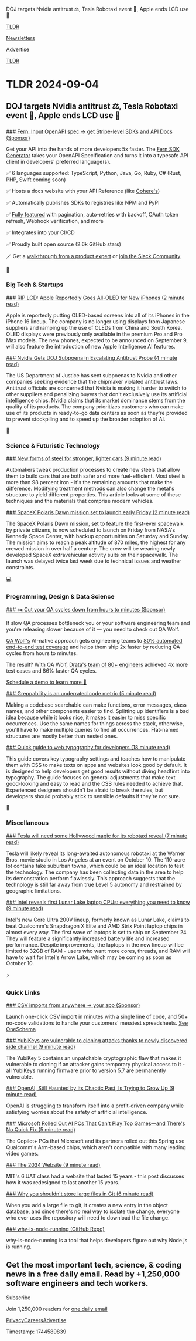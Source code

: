 DOJ targets Nvidia antitrust ⚖️, Tesla Robotaxi event 🚕, Apple ends LCD use 📱

[TLDR](/)

[Newsletters](/newsletters)

[Advertise](https://advertise.tldr.tech/)

[TLDR](/)

# TLDR 2024-09-04

## DOJ targets Nvidia antitrust ⚖️, Tesla Robotaxi event 🚕, Apple ends LCD use 📱

### 

[### Fern: Input OpenAPI spec → get Stripe-level SDKs and API Docs (Sponsor)](https://buildwithfern.com/#sdks?utm_medium=email&amp;utm_source=tldr&amp;utm_campaign=fern-sdk-generator)

Get your API into the hands of more developers 5x faster. The [Fern SDK Generator](https://buildwithfern.com/#sdks) takes your OpenAPI Specification and turns it into a typesafe API client in developers' preferred language(s).

✅ 6 languages supported: TypeScript, Python, Java, Go, Ruby, C# (Rust, PHP, Swift coming soon)

✅ Hosts a docs website with your API Reference (like [Cohere's](https://docs.cohere.com/))

✅ Automatically publishes SDKs to registries like NPM and PyPI

✅ [Fully featured](https://buildwithfern.com/learn/sdks/features/strongly-typed) with pagination, auto-retries with backoff, OAuth token refresh, Webhook verification, and more

✅ Integrates into your CI/CD

✅ Proudly built open source (2.6k GitHub stars)

🪄 Get a [walkthrough from a product expert](https://buildwithfern.com/contact?utm_medium=email&utm_source=tldr&utm_campaign=fern-sdk-generator) or [join the Slack Community](https://join.slack.com/t/fern-community/shared_invite/zt-2dpftfmif-MuAegl8AfP_PK8s2tx350Q)

📱

### Big Tech & Startups

[### RIP LCD: Apple Reportedly Goes All-OLED for New iPhones (2 minute read)](https://www.cnet.com/tech/mobile/rip-lcd-apple-reportedly-goes-all-oled-for-new-iphones/?utm_source=tldrnewsletter)

Apple is reportedly putting OLED-based screens into all of its iPhones in the iPhone 16 lineup. The company is no longer using displays from Japanese suppliers and ramping up the use of OLEDs from China and South Korea. OLED displays were previously only available in the premium Pro and Pro Max models. The new phones, expected to be announced on September 9, will also feature the introduction of new Apple Intelligence AI features.

[### Nvidia Gets DOJ Subpoena in Escalating Antitrust Probe (4 minute read)](https://www.bloomberg.com/news/articles/2024-09-03/nvidia-gets-doj-subpoena-in-escalating-antitrust-investigation?accessToken=eyJhbGciOiJIUzI1NiIsInR5cCI6IkpXVCJ9.eyJzb3VyY2UiOiJTdWJzY3JpYmVyR2lmdGVkQXJ0aWNsZSIsImlhdCI6MTcyNTQwMjM1NiwiZXhwIjoxNzI2MDA3MTU2LCJhcnRpY2xlSWQiOiJTSVZYVklEV1gyUFQwMCIsImJjb25uZWN0SWQiOiJFQTExNDNDNTM4NEE0RUY5QTg5RjJEN0IxMTg2MzcwOSJ9.QJgZA6521x19T0OQcxaqu5tQ3Gi-TMFL-Z7H1AC1WcU&amp;utm_source=tldrnewsletter)

The US Department of Justice has sent subpoenas to Nvidia and other companies seeking evidence that the chipmaker violated antitrust laws. Antitrust officials are concerned that Nvidia is making it harder to switch to other suppliers and penalizing buyers that don't exclusively use its artificial intelligence chips. Nvidia claims that its market dominance stems from the quality of its products. The company prioritizes customers who can make use of its products in ready-to-go data centers as soon as they're provided to prevent stockpiling and to speed up the broader adoption of AI.

🚀

### Science & Futuristic Technology

[### New forms of steel for stronger, lighter cars (9 minute read)](https://knowablemagazine.org/content/article/technology/2024/new-steel-for-stronger-lighter-cars?utm_source=tldrnewsletter)

Automakers tweak production processes to create new steels that allow them to build cars that are both safer and more fuel-efficient. Most steel is more than 98 percent iron - it's the remaining amounts that make the difference. Modifying treatment methods can also change the metal's structure to yield different properties. This article looks at some of these techniques and the materials that comprise modern vehicles.

[### SpaceX Polaris Dawn mission set to launch early Friday (2 minute read)](https://phys.org/news/2024-09-spacex-polaris-dawn-mission-early.html?utm_source=tldrnewsletter)

The SpaceX Polaris Dawn mission, set to feature the first-ever spacewalk by private citizens, is now scheduled to launch on Friday from NASA's Kennedy Space Center, with backup opportunities on Saturday and Sunday. The mission aims to reach a peak altitude of 870 miles, the highest for any crewed mission in over half a century. The crew will be wearing newly developed SpaceX extravehicular activity suits on their spacewalk. The launch was delayed twice last week due to technical issues and weather constraints.

💻

### Programming, Design & Data Science

[### ✂️ Cut your QA cycles down from hours to minutes (Sponsor)](https://www.qawolf.com/?utm_campaign=ScaleAutomatedQA09032024&amp;utm_source=tldr&amp;utm_medium=newsletter)

If slow QA processes bottleneck you or your software engineering team and you're releasing slower because of it — you need to check out QA Wolf.

[QA Wolf's](https://www.qawolf.com/?utm_campaign=ScaleAutomatedQA09032024&utm_source=tldr&utm_medium=newsletter) AI-native approach gets engineering teams to [80% automated end-to-end test coverage](https://www.qawolf.com/?utm_campaign=ScaleAutomatedQA09032024&utm_source=tldr&utm_medium=newsletter) and helps them ship 2x faster by reducing QA cycles from hours to minutes.

The result? With QA Wolf, [Drata's team of 80+ engineers](https://www.qawolf.com/case-studies/drata?utm_campaign=CutQACycles07182024&utm_source=tldr&utm_medium=newsletter) achieved 4x more test cases and 86% faster QA cycles.

[Schedule a demo to learn more 🐺](https://www.qawolf.com/?utm_campaign=ScaleAutomatedQA09032024&utm_source=tldr&utm_medium=newsletter)

[### Greppability is an underrated code metric (5 minute read)](https://morizbuesing.com/blog/greppability-code-metric/?utm_source=tldrnewsletter)

Making a codebase searchable can make functions, error messages, class names, and other components easier to find. Splitting up identifiers is a bad idea because while it looks nice, it makes it easier to miss specific occurrences. Use the same names for things across the stack, otherwise, you'll have to make multiple queries to find all occurrences. Flat-named structures are mostly better than nested ones.

[### Quick guide to web typography for developers (18 minute read)](https://sinja.io/blog/web-typography-quick-guide?utm_source=tldrnewsletter)

This guide covers key typography settings and teaches how to manipulate them with CSS to make texts on apps and websites look good by default. It is designed to help developers get good results without diving headfirst into typography. The guide focuses on general adjustments that make text good-looking and easy to read and the CSS rules needed to achieve that. Experienced designers shouldn't be afraid to break the rules, but developers should probably stick to sensible defaults if they're not sure.

🎁

### Miscellaneous

[### Tesla will need some Hollywood magic for its robotaxi reveal (7 minute read)](https://www.theverge.com/2024/9/3/24234785/tesla-robotaxi-event-warner-bros-mapping-data-musk?utm_source=tldrnewsletter)

Tesla will likely reveal its long-awaited autonomous robotaxi at the Warner Bros. movie studio in Los Angeles at an event on October 10. The 110-acre lot contains fake suburban towns, which could be an ideal location to test the technology. The company has been collecting data in the area to help its demonstration perform flawlessly. This approach suggests that the technology is still far away from true Level 5 autonomy and restrained by geographic limitations.

[### Intel reveals first Lunar Lake laptop CPUs: everything you need to know (9 minute read)](https://www.theverge.com/2024/9/3/24233957/intel-lunar-lake-core-ultra-200v-launch?utm_source=tldrnewsletter)

Intel's new Core Ultra 200V lineup, formerly known as Lunar Lake, claims to beat Qualcomm's Snapdragon X Elite and AMD Strix Point laptop chips in almost every way. The first wave of laptops is set to ship on September 24. They will feature a significantly increased battery life and increased performance. Despite improvements, the laptops in the new lineup will be limited to 32GB of RAM - users who want more cores, threads, and RAM will have to wait for Intel's Arrow Lake, which may be coming as soon as October 10.

⚡

### Quick Links

[### CSV imports from anywhere → your app (Sponsor)](https://www.oneschema.co/?utm_campaign=13089718&amp;utm_medium=tldr&amp;utm_source=newsletter)

Launch one-click CSV import in minutes with a single line of code, and 50+ no-code validations to handle your customers' messiest spreadsheets. [See OneSchema](https://www.oneschema.co/?utm_campaign=13089718&utm_medium=tldr&utm_source=newsletter)

[### YubiKeys are vulnerable to cloning attacks thanks to newly discovered side channel (9 minute read)](https://arstechnica.com/security/2024/09/yubikeys-are-vulnerable-to-cloning-attacks-thanks-to-newly-discovered-side-channel/?utm_source=tldrnewsletter)

The YubiKey 5 contains an unpatchable cryptographic flaw that makes it vulnerable to cloning if an attacker gains temporary physical access to it - all YubiKeys running firmware prior to version 5.7 are permanently vulnerable.

[### OpenAI, Still Haunted by Its Chaotic Past, Is Trying to Grow Up (9 minute read)](https://www.nytimes.com/2024/09/03/technology/openai-chatgpt-revenue.html?unlocked_article_code=1.H04.I_o4.pOubUSTkUk5b&smid=url-share&utm_source=tldrnewsletter)

OpenAI is struggling to transform itself into a profit-driven company while satisfying worries about the safety of artificial intelligence.

[### Microsoft Rolled Out AI PCs That Can't Play Top Games—and There's No Quick Fix (5 minute read)](https://www.wsj.com/tech/microsoft-rolled-out-ai-pcs-that-cant-play-top-gamesand-theres-no-quick-fix-0a1b6376?st=9a4i37qn4ick7ov&reflink=desktopwebshare_permalink&utm_source=tldrnewsletter)

The Copilot+ PCs that Microsoft and its partners rolled out this Spring use Qualcomm's Arm-based chips, which aren't compatible with many leading video games.

[### The 2034 Website (9 minute read)](https://kennethfriedman.org/thoughts/2019/the-2034-website/?utm_source=tldrnewsletter)

MIT's 6.UAT class had a website that lasted 15 years - this post discusses how it was redesigned to last another 15 years.

[### Why you shouldn't store large files in Git (6 minute read)](https://blog.moonglow.ai/why-you-shouldnt-store-large-files-in-git/?utm_source=tldrnewsletter)

When you add a large file to git, it creates a new entry in the object database, and since there's no real way to isolate the change, everyone who ever uses the repository will need to download the file change.

[### why-is-node-running (GitHub Repo)](https://github.com/mafintosh/why-is-node-running?utm_source=tldrnewsletter)

why-is-node-running is a tool that helps developers figure out why Node.js is running.

## Get the most important tech, science, & coding news in a free daily email. Read by +1,250,000 software engineers and tech workers.

Subscribe

Join 1,250,000 readers for [one daily email](/api/latest/tech)

[Privacy](/privacy)[Careers](https://jobs.ashbyhq.com/tldr.tech)[Advertise](/tech/advertise)

Timestamp: 1744589839